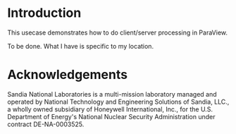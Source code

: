 Introduction
============

This usecase demonstrates how to do client/server processing in
ParaView.

To be done. What I have is specific to my location.

Acknowledgements
================

Sandia National Laboratories is a multi-mission laboratory managed and
operated by National Technology and Engineering Solutions of Sandia,
LLC., a wholly owned subsidiary of Honeywell International, Inc., for
the U.S. Department of Energy's National Nuclear Security Administration
under contract DE-NA-0003525.
